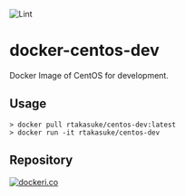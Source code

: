 ![Lint](https://github.com/rtakasuke/docker-centos-dev/workflows/Lint/badge.svg)

# docker-centos-dev
Docker Image of CentOS for development.

## Usage
```
> docker pull rtakasuke/centos-dev:latest
> docker run -it rtakasuke/centos-dev
```

## Repository
[![dockeri.co](https://dockeri.co/image/rtakasuke/centos-dev)](https://hub.docker.com/r/rtakasuke/centos-dev)
